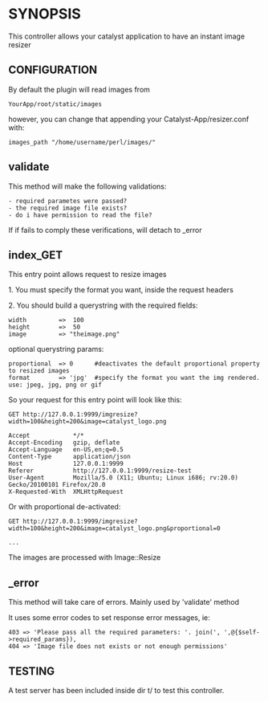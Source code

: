 # SYNOPSIS

This controller allows your catalyst application to have an instant image resizer

## CONFIGURATION

By default the plugin will read images from 

    YourApp/root/static/images

however, you can change that appending your Catalyst-App/resizer.conf with:

    images_path "/home/username/perl/images/"

## validate

This method will make the following validations:

    - required parametes were passed?
    - the required image file exists?
    - do i have permission to read the file?

If if fails to comply these verifications, will detach to \_error

## index\_GET

This entry point allows request to resize images

1\. You must specify the format you want, inside the request headers

2\. You should build a querystring with the required fields:

    width         =>  100
    height        =>  50
    image         => "theimage.png" 

optional querystring params:

    proportional  => 0      #deactivates the default proportional property to resized images
    format        => 'jpg'  #specify the format you want the img rendered. use: jpeg, jpg, png or gif

So your request for this entry point will look like this:

    GET http://127.0.0.1:9999/imgresize?width=100&height=200&image=catalyst_logo.png

    Accept            */*
    Accept-Encoding   gzip, deflate
    Accept-Language   en-US,en;q=0.5
    Content-Type      application/json
    Host              127.0.0.1:9999
    Referer           http://127.0.0.1:9999/resize-test
    User-Agent        Mozilla/5.0 (X11; Ubuntu; Linux i686; rv:20.0) Gecko/20100101 Firefox/20.0
    X-Requested-With  XMLHttpRequest

Or with proportional de-activated:

    GET http://127.0.0.1:9999/imgresize?width=100&height=200&image=catalyst_logo.png&proportional=0

    ...

The images are processed with Image::Resize

## \_error

This method will take care of errors. Mainly used by 'validate' method

It uses some error codes to set response error messages, ie:

    403 => 'Please pass all the required parameters: '. join(', ',@{$self->required_params}),
    404 => 'Image file does not exists or not enough permissions'

## TESTING

A test server has been included inside dir t/ to test this controller.

